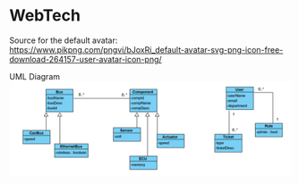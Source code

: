 # WebTech

Source for the default avatar:
https://www.pikpng.com/pngvi/bJoxRi_default-avatar-svg-png-icon-free-download-264157-user-avatar-icon-png/

UML Diagram
![UML Diagram](img/UMLBusCompGeneralisation.png)